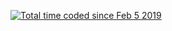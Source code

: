 <a href="https://wakatime.com/@9adf8800-386d-4fbf-814a-052c47e4aed9"><img src="https://wakatime.com/badge/user/9adf8800-386d-4fbf-814a-052c47e4aed9.svg" alt="Total time coded since Feb 5 2019" /></a>

<!---
santomi3112/santomi3112 is a ✨ special ✨ repository because its `README.md` (this file) appears on your GitHub profile.
You can click the Preview link to take a look at your changes.
--->

